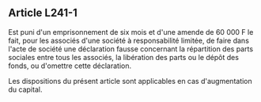 Article L241-1
----
Est puni d'un emprisonnement de six mois et d'une amende de 60 000 F le fait,
pour les associés d'une société à responsabilité limitée, de faire dans l'acte
de société une déclaration fausse concernant la répartition des parts sociales
entre tous les associés, la libération des parts ou le dépôt des fonds, ou
d'omettre cette déclaration.

Les dispositions du présent article sont applicables en cas d'augmentation du
capital.
